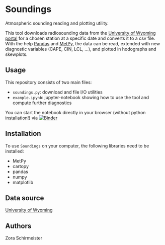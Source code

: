 # Soundings

Atmospheric sounding reading and plotting utility.

This tool downloads radiosounding data from the
[University of Wyoming portal](http://weather.uwyo.edu/upperair/sounding.html)
for a chosen station at a specific date and converts it to a csv file.
With the help [Pandas](http://pandas.pydata.org/) and
[MetPy](https://unidata.github.io/MetPy/latest/),
the data can be read, extended with new diagnostic variables
(CAPE, CIN, LCL, ...), and plotted in hodographs and skewplots.

## Usage

This repository consists of two main files:
- `soundings.py`: download and file I/O utilities
- `example.ipynb`: jupyter-notebook showing how to use the tool and compute
  further diagnostics

You can start the notebook directly in your browser (without python
installation!) via
[![Binder](https://mybinder.org/badge.svg)](https://mybinder.org/v2/gh/acinn/soundings/master?filepath=example.ipynb)

## Installation

To use `Soundings` on your computer, the following libraries need to be installed:
- MetPy
- cartopy
- pandas
- numpy
- matplotlib

## Data source

[University of Wyoming](http://weather.uwyo.edu/upperair/sounding.html)

## Authors

Zora Schirmeister
